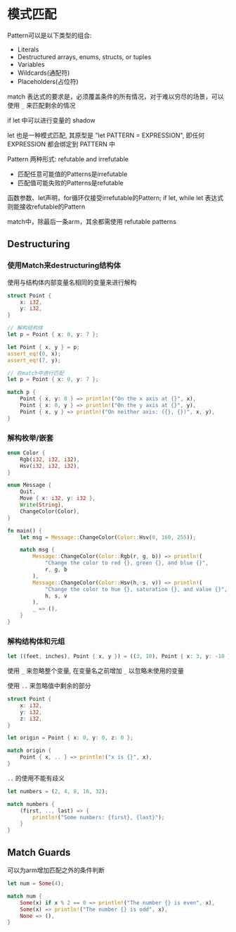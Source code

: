 # 模式匹配

Pattern可以是以下类型的组合:
- Literals
- Destructured arrays, enums, structs, or tuples
- Variables
- Wildcards(通配符)
- Placeholders(占位符)

match 表达式的要求是，必须覆盖条件的所有情况，对于难以穷尽的场景，可以使用 `_` 来匹配剩余的情况

if let 中可以进行变量的 shadow 

let 也是一种模式匹配, 其原型是 "let PATTERN = EXPRESSION", 即任何 EXPRESSION 都会绑定到 PATTERN 中

Pattern 两种形式: refutable and irrefutable
- 匹配任意可能值的Patterns是irrefutable
- 匹配值可能失败的Patterns是refutable

函数参数、let声明，for循环仅接受irrefutable的Pattern; if let, while let 表达式则能接收refutable的Pattern

match中，除最后一条arm，其余都需使用 refutable patterns


## Destructuring

### 使用Match来destructuring结构体

使用与结构体内部变量名相同的变量来进行解构

```rust
struct Point {
    x: i32,
    y: i32,
}

// 解构结构体
let p = Point { x: 0, y: 7 };

let Point { x, y } = p;
assert_eq!(0, x);
assert_eq!(7, y);

// 在match中进行匹配
let p = Point { x: 0, y: 7 };

match p {
    Point { x, y: 0 } => println!("On the x axis at {}", x),
    Point { x: 0, y } => println!("On the y axis at {}", y),
    Point { x, y } => println!("On neither axis: ({}, {})", x, y),
}
```

### 解构枚举/嵌套

```rust
enum Color {
    Rgb(i32, i32, i32),
    Hsv(i32, i32, i32),
}

enum Message {
    Quit,
    Move { x: i32, y: i32 },
    Write(String),
    ChangeColor(Color),
}

fn main() {
    let msg = Message::ChangeColor(Color::Hsv(0, 160, 255));

    match msg {
        Message::ChangeColor(Color::Rgb(r, g, b)) => println!(
            "Change the color to red {}, green {}, and blue {}",
            r, g, b
        ),
        Message::ChangeColor(Color::Hsv(h, s, v)) => println!(
            "Change the color to hue {}, saturation {}, and value {}",
            h, s, v
        ),
        _ => (),
    }
}
```

### 解构结构体和元组

```rust
let ((feet, inches), Point { x, y }) = ((3, 10), Point { x: 3, y: -10 });
```

使用 `_` 来忽略整个变量, 在变量名之前增加 `_` 以忽略未使用的变量

使用 `..` 来忽略值中剩余的部分

```rust
struct Point {
    x: i32,
    y: i32,
    z: i32,
}

let origin = Point { x: 0, y: 0, z: 0 };

match origin {
    Point { x, .. } => println!("x is {}", x),
}
```

`..` 的使用不能有歧义

```rust
let numbers = (2, 4, 8, 16, 32);

match numbers {
    (first, .., last) => {
        println!("Some numbers: {first}, {last}");
    }
}
```

## Match Guards

可以为arm增加匹配之外的条件判断

```rust
let num = Some(4);

match num {
    Some(x) if x % 2 == 0 => println!("The number {} is even", x),
    Some(x) => println!("The number {} is odd", x),
    None => (),
}
```
